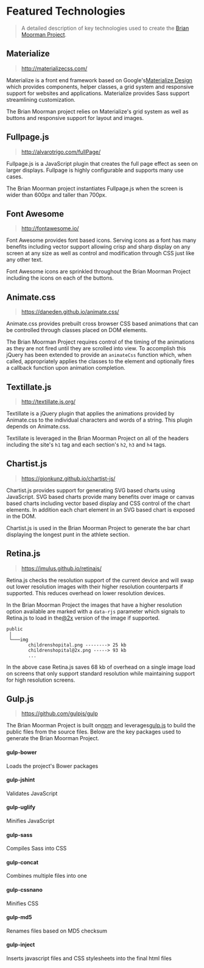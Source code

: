 # Featured Technologies
> A detailed description of key technologies used to create the [Brian Moorman Project](README.md).

## Materialize
> http://materializecss.com/

Materialize is a front end framework based on Google's[Materialize Design](https://material.google.com/) which provides components, helper classes, a grid system and responsive support for websites and applications.  Materialize provides Sass support streamlining customization. 
    
The Brian Moorman project relies on Materialize's grid system as well as buttons and responsive support for layout and images.    
## Fullpage.js
> http://alvarotrigo.com/fullPage/

Fullpage.js is a JavaScript plugin that creates the full page effect as seen on larger displays.   Fullpage is highly configurable and supports many use cases.  

The Brian Moorman project instantiates Fullpage.js when the screen is wider than 600px and taller than 700px. 
## Font Awesome
> http://fontawesome.io/

Font Awesome provides font based icons. Serving icons as a font has many benefits including vector support allowing crisp and sharp display on any screen at any size as well as control and modification through CSS just like any other text.

Font Awesome icons are sprinkled throughout the Brian Moorman Project including the icons on each of the buttons.
## Animate.css
> https://daneden.github.io/animate.css/

Animate.css provides prebuilt cross browser CSS based animations that can be controlled through classes placed on DOM elements.

The Brian Moorman Project requires control of the timing of the animations as they are not fired until they are scrolled into view.   To accomplish this jQuery has been extended to provide an `animateCss` function which, when called, appropriately applies the classes to the element and optionally fires a callback function upon animation completion.

## Textillate.js
> http://textillate.js.org/

Textillate is a jQuery plugin that applies the animations provided by Animate.css to the individual characters and words of a string.  This plugin depends on Animate.css.    

Textillate is leveraged in the Brian Moorman Project on all of the headers including the site's `h1` tag and each section's `h2`, `h3` and `h4` tags.
## Chartist.js
> https://gionkunz.github.io/chartist-js/

Chartist.js provides support for generating SVG based charts using JavaScript.   SVG based charts provide many benefits over image or canvas based charts including vector based display and CSS control of the chart elements.  In addition each chart element in an SVG based chart is exposed in the DOM. 

Chartist.js is used in the Brian Moorman Project to generate the bar chart displaying the longest punt in the athlete section.

## Retina.js
> https://imulus.github.io/retinajs/

Retina.js checks the resolution support of the current device and will swap out lower resolution images with their higher resolution counterparts if supported.  This reduces overhead on lower resolution devices.


In the Brian Moorman Project the images that have a higher resolution option available are marked with a `data-rjs` parameter which signals to Retina.js to load in the[@2x](https://developer.apple.com/library/ios/documentation/2DDrawing/Conceptual/DrawingPrintingiOS/SupportingHiResScreensInViews/SupportingHiResScreensInViews.html#//apple_ref/doc/uid/TP40010156-CH15-SW1) version of the image if supported. 

```
public
 │
 └───img
        childrenshopital.png --------> 25 kb
        childrenshopital@2x.png -----> 93 kb
        ...
```
In the above case Retina.js saves 68 kb of overhead on a single image load on screens that only support standard resolution while maintaining support for high resolution screens.


## Gulp.js
>https://github.com/gulpjs/gulp

The Brian Moorman Project is built on[npm](https://www.npmjs.com/) and leverages[gulp.js](https://github.com/gulpjs/gulp) to build the public files from the source files.   Below are the key packages used to generate the Brian Moorman Project. 
#### gulp-bower
Loads the project's Bower packages

#### gulp-jshint
Validates JavaScript

#### gulp-uglify
Minifies JavaScript

#### gulp-sass
Compiles Sass into CSS

#### gulp-concat
Combines multiple files into one 

#### gulp-cssnano
Minifies CSS

#### gulp-md5
Renames files based on MD5 checksum

#### gulp-inject
Inserts javascript files and CSS stylesheets into the final html files

